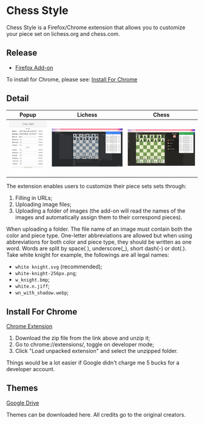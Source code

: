 # Chess Style

Chess Style is a Firefox/Chrome extension that allows you to customize your piece set on lichess.org and chess.com.

## Release

- [Firefox Add-on](https://addons.mozilla.org/firefox/addon/chess-style/)

To install for Chrome, please see: [Install For Chrome](#install-for-chrome)

## Detail

|Popup|Lichess|Chess|
|:----:|:----:|:----:|
|![](./docs/popup.png)|![](./docs/lichess.org.png)|![](./docs/chess.com.png)|

The extension enables users to customize their piece sets sets through:

1. Filling in URLs;
2. Uploading image files;
3. Uploading a folder of images (the add-on will read the names of the images and automatically assign them to their correspond pieces).

When uploading a folder. The file name of an image must contain both the color and piece type. One-letter abbreviations are allowed but when using abbreviations for both color and piece type, they should be written as one word. Words are split by space( ), underscore(_), short dash(-) or dot(.). Take white knight for example, the followings are all legal names:
- `white knight.svg` (recommended);
- `white-knight-256px.png`;
- `w_knight.bmp`;
- `white.n.jiff`;
- `wn_with_shadow.webp`;

## Install For Chrome

[Chrome Extension](https://github.com/dec32/chess-style/releases/latest/download/chess-style-for-chrome.zip)

1. Download the zip file from the link above and unzip it;
2. Go to chrome://extensions/, toggle on developer mode;
3. Click "Load unpacked extension" and select the unzipped folder.

Things would be a lot easier if Google didn't charge me 5 bucks for a developer account.

## Themes

[Google Drive](https://drive.google.com/drive/folders/1dFuwtJFKOWIaIIsi3DrpqRRt7ZSW2oC6)

Themes can be downloaded here. All credits go to the original creators.

